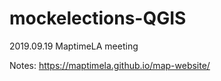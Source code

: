 # mockelections-QGIS
 2019.09.19 MaptimeLA meeting

Notes: https://maptimela.github.io/map-website/
